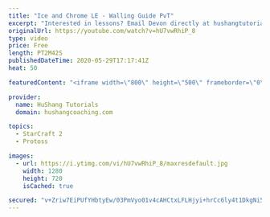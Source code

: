 ```yaml
---
title: "Ice and Chrome LE - Walling Guide PvT"
excerpt: "Interested in lessons? Email Devon directly at hushangtutorials@outlook.com ------------------------------------------------------------------------------------------------------- Want to support HuShang Tutorials directly? Patreon is a website where you can contribute a monthly donation that will help"
originalUrl: https://youtube.com/watch?v=hU7vwRhiP_8
type: video
price: Free
length: PT2M42S
publishedDateTime: 2020-05-29T17:17:41Z
heat: 50

featuredContent: "<iframe width=\"800\" height=\"500\" frameborder=\"0\" src=\"https://www.youtube.com/embed/hU7vwRhiP_8\" allow=\"accelerometer; autoplay; encrypted-media; gyroscope; picture-in-picture\" allowfullscreen></iframe>"

provider:
  name: HuShang Tutorials
  domain: hushangcoaching.com

topics:
  - StarCraft 2
  - Protoss

images:
  - url: https://i.ytimg.com/vi/hU7vwRhiP_8/maxresdefault.jpg
    width: 1280
    height: 720
    isCached: true

secured: "v+Zriw7EiPUfYHbtyEw/03PmVyo01v4cAHCtxLFLHjyi+hrCc6ly4t1DkgNi5y+SyBujtjQgIrM82138JuxwfHUQ8VNaan/TXpBBdQTnsZZH5nzC5Bv/4bwUVGPkcxsQaiNCBg/u+23WNcthKmUVXkzHdrrzYhmaW6RMsECM3Na9gA4c9uiPBtcmD+/4nvm30SBTowqFqcqR3S7/nOqZmHcvm+ukaTABfW9DNH0NTPQqRg/B6ELybCbfOvWFPHPD4fFypOjzfXxApecCW9JS/DSLopuGrTaakUSKRfnwIrt22ENW0l3EqiAiHfmrTH4GiFN6m7LiIdGuCKUNxvQquRGnOi3bUkg+gqaJdujVWrR5Esb/sYN3CWgavK88dSsowroxnwjfEnC0nsUFKVJyWHaME8FnE5xk82FnyzoO3Ko=;A1n7cEdOIU/S45Hivtq7dA=="
---
```


